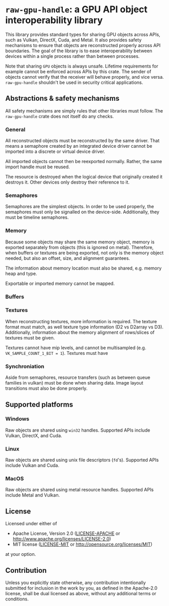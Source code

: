 # `raw-gpu-handle`: a GPU API object interoperability library

This library provides standard types for sharing GPU objects across APIs, such as Vulkan, DirectX, Cuda, and Metal. It also provides safety mechanisms to ensure that objects are reconstructed properly across API boundaries. The goal of the library is to ease interoperability between devices within a single process rather than between processes.

Note that sharing `GPU` objects is always unsafe. Lifetime requirements for example cannot be enforced across APIs by this crate. The sender of objects cannot verify that the receiver will behave properly, and vice versa. `raw-gpu-handle` shouldn't be used in security critical applications.

## Abstractions & safety mechanisms
All safety mechanisms are simply rules that other libraries must follow. The `raw-gpu-handle` crate does not itself do any checks.

### General
All reconstructed objects must be reconstructed by the same driver. That means a semaphore created by an integrated device driver cannot be imported into a discrete or virtual device driver.

All imported objects cannot then be reexported normally. Rather, the same import handle must be reused.

The resource is destroyed when the logical device that originally created it destroys it. Other devices only destroy their reference to it.

### Semaphores
Semaphores are the simplest objects. In order to be used properly, the semaphores must only be signalled on the device-side. Additionally, they must be timeline semaphores.

### Memory
Because some objects may share the same memory object, memory is exported separately from objects (this is ignored on metal). Therefore, when buffers or textures are being exported, not only is the memory object needed, but also an offset, size, and alignment guarantees.

The information about memory location must also be shared, e.g. memory heap and type.

Exportable or imported memory cannot be mapped.

### Buffers

### Textures
When reconstructing textures, more information is required. The texture format must match, as well texture type information (D2 vs D2array vs D3). Additionally, information about the memory alignment of rows/slices of textures must be given.

Textures cannot have mip levels, and cannot be multisampled (e.g. `VK_SAMPLE_COUNT_1_BIT = 1`). Textures must have 

### Synchroniation
Aside from semaphores, resource transfers (such as between queue families in vulkan) must be done when sharing data. Image layout transitions must also be done properly.

## Supported platforms

### Windows
Raw objects are shared using `win32` handles. Supported APIs include Vulkan, DirectX, and Cuda.

### Linux
Raw objects are shared using unix file descriptors (`fd`'s). Supported APIs include Vulkan and Cuda.

### MacOS
Raw objects are shared using metal resource handles. Supported APIs include Metal and Vulkan.

## License

Licensed under either of

* Apache License, Version 2.0
  ([LICENSE-APACHE](LICENSE-APACHE) or <http://www.apache.org/licenses/LICENSE-2.0>)
* MIT license
  ([LICENSE-MIT](LICENSE-MIT) or <http://opensource.org/licenses/MIT>)

at your option.

## Contribution

Unless you explicitly state otherwise, any contribution intentionally submitted
for inclusion in the work by you, as defined in the Apache-2.0 license, shall be
dual licensed as above, without any additional terms or conditions.